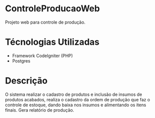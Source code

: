 # ControleProducaoWeb

Projeto web para controle de produção.

# Técnologias Utilizadas

- Framework CodeIgniter (PHP)
- Postgres

# Descrição

O sistema realizar o cadastro de produtos e inclusão de insumos de produtos acabados, realiza o cadastro da ordem de produção que faz o controle de estoque, dando baixa nos insumos e alimentando os itens finais. Gera relatório de produção.
